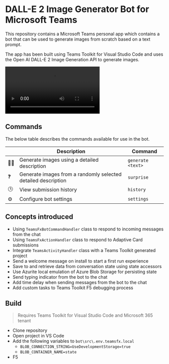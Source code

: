 # DALL-E 2 Image Generator Bot for Microsoft Teams

This repository contains a Microsoft Teams personal app which contains a bot that can be used to generate images from scratch based on a text prompt.

The app has been built using Teams Toolkit for Visual Studio Code and uses the Open AI DALL-E 2 Image Generation API to generate images.

<video src="https://user-images.githubusercontent.com/11563347/201701431-e39f6917-b585-424c-bc9c-2fc6f2f05504.mp4" controls="controls" style="max-width: 730px;">
</video>

## Commands

The below table describes the commands available for use in the bot.

| &nbsp; | Description | Command |
| --- | ------ | ---- |
| 🧑‍🎨 | Generate images using a detailed description | `generate <text>` |
| ❓ | Generate images from a randomly selected detailed description | `surprise` |
| 🕒 | View submission history | `history` |
| ⚙️ | Configure bot settings | `settings` |

## Concepts introduced

- Using `TeamsFxBotCommandHandler` class to respond to incoming messages from the chat
- Using `TeamsFxActionHandler` class to respond to Adaptive Card submissions
- Integrate `TeamsActivityHandler` class with a Teams Toolkit generated project
- Send a welcome message on install to start a first run experience
- Save to and retrieve data from conversation state using state accessors
- Use Azurite local emulation of Azure Blob Storage for persisting state
- Send typing indicator from the bot to the chat
- Add time delay when sending messages from the bot to the chat
- Add custom tasks to Teams Toolkit F5 debugging process

## Build

> Requires Teams Toolkit for Visual Studio Code and Microsoft 365 tenant

- Clone repository
- Open project in VS Code
- Add the following variables to `bot\src\.env.teamsfx.local`
  - `BLOB_CONNECTION_STRING=UseDevelopmentStorage=true`
  - `BLOB_CONTAINER_NAME=state`
- F5

